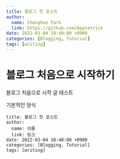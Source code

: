 ```yaml
---
title: 블로그 첫 포스트
author:
  name: Changhee Park
  link: https://github.com/Appletrick
date: 2022-03-04 18:40:00 +0900
categories: [Blogging, Tutorial]
tags: [writing]
---
```


# 블로그 처음으로 시작하기
블로그 처음으로 시작 글 테스트 

기본적인 양식

```
title: 블로그 첫 포스트
author:
  name: 이름
  link: 링크
date: 2022-03-04 18:40:00 +0900
categories: [Blogging, Tutorial]
tags: [writing]
```